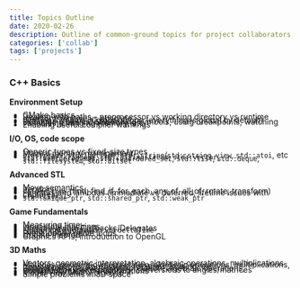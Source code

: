 ```yaml
---
title: Topics Outline
date: 2020-02-26
description: Outline of common-ground topics for project collaborators to cover
categories: ['collab']
tags: ['projects']
---
```

<style>
  li { line-height: .2;}
</style>

### C++ Basics
**Environment Setup**
 - CMake basics
 - Dealing with paths  - preprocessor vs working directory vs runtime directory, relative vs absolute
 - Limiting symbols in global scope (everything is global by default)
 - Debugging basics: embedding symbols, using breakpoints, watching variables, changing memory, etc
 - Enabling useful compiler warnings

**I/O, OS, code scope**
 - Generic types vs fixed-size types
 - Manual memory management
 - `<iostream>`, `std::getline`, `std::string`/`std::string_view`, `std::atoi`, etc
 - `<fstream>`, `<random>`, `std::stringstream`, `std::vector`, `std::unordered_map`, `std::unordered_set`, `std::list`, `std::deque`, `std::filesystem`, `std::bitset`

**Advanced STL**
 - Move semantics
 - Iterators
 - `<algorithm>` (find, find_if, for_each, any_of, all_of, rotate, transform)
 - Functors and lambdas (immediate vs deferred, lifetime issues with captures)
 - `<functional>`
 - `std::unique_ptr`, `std::shared_ptr`, `std::weak_ptr`

**Game Fundamentals**
 - Measuring time
 - Input state machines
 - Lifetime-aware Callbacks/Delegates
 - Numerical integration via `deltaTime`
 - Linear interpolation
 - Event loops / game loops
 - Update method
 - Graphics APIs, introduction to OpenGL

**3D Maths**
 - Vectors: geometric interpretation, algebraic operations, multiplications
 - Matrices: geometric interpretation, algebraic operations, multiplications, transformations, translations, rotations, scaling, etc
 - Quaternions: geometric interpretation, algebraic operations, multiplications, interpolations, conversions to angles/matrices
 - Cominbing matrix transformations
 - Model View Matrix pipeline
 - Simple problems in 3D space
